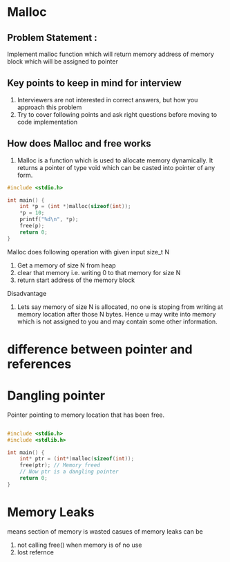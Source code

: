 # Malloc

## Problem Statement : 

Implement malloc function which will return memory address of memory block which will be assigned to pointer

## Key points to keep in mind for interview 

1. Interviewers are not interested in correct answers, but how you approach this problem
2. Try to cover following points and ask right questions before moving to code implementation 

## How does Malloc and free works 

1. Malloc is a function which is used to allocate memory dynamically. It returns a pointer of type void which can be casted into pointer of any form.
   
```C
#include <stdio.h>

int main() {
    int *p = (int *)malloc(sizeof(int));
    *p = 10;
    printf("%d\n", *p);
    free(p);
    return 0;
}
```

Malloc does following operation with given input size_t N

1. Get a memory of size N from heap
2. clear that memory i.e. writing 0 to that memory for size N
3. return start address of the memory block 

Disadvantage 

1. Lets say memory of size N is allocated, no one is stoping from writing at memory location after those N bytes. Hence u may write into memory which is not assigned to you and may contain some other information. 

# difference between pointer and references 

# Dangling pointer 
Pointer pointing to memory location that has been free. 

```C

#include <stdio.h>
#include <stdlib.h>

int main() {
    int* ptr = (int*)malloc(sizeof(int));
    free(ptr); // Memory freed
    // Now ptr is a dangling pointer
    return 0;
}

```


# Memory Leaks 
means section of memory is wasted 
casues of memory leaks can be 
1. not calling free() when memory is of no use 
2. lost refernce 